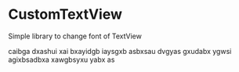 # CustomTextView
Simple library to change font of TextView

caibga dxashui xai bxayidgb iaysgxb asbxsau dvgyas gxudabx ygwsi agixbsadbxa xawgbsyxu yabx as
